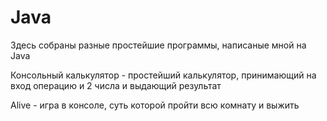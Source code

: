 # Java

Здесь собраны разные простейшие программы, написаные мной на Java

Консольный калькулятор - простейший калькулятор, принимающий на вход операцию и 2 числа и выдающий результат


Alive - игра в консоле, суть которой пройти всю комнату и выжить
